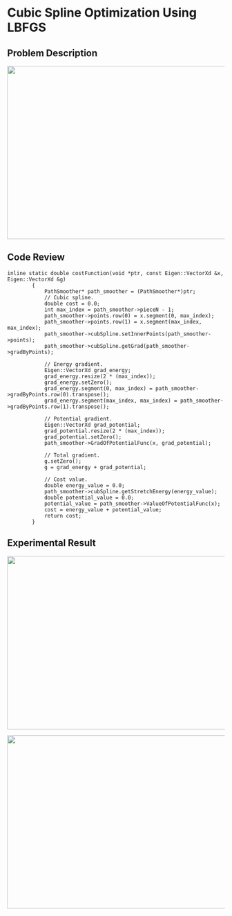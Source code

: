 # Cubic Spline Optimization Using LBFGS
## Problem Description
<img src=https://github.com/xilinnancheng/numerical_optimization/blob/main/project_2/problem_description.png width = "600" height="400"/><br/>

## Code Review
```
inline static double costFunction(void *ptr, const Eigen::VectorXd &x, Eigen::VectorXd &g)
        {
            PathSmoother* path_smoother = (PathSmoother*)ptr;
            // Cubic spline.
            double cost = 0.0;
            int max_index = path_smoother->pieceN - 1;
            path_smoother->points.row(0) = x.segment(0, max_index);
            path_smoother->points.row(1) = x.segment(max_index, max_index);
            path_smoother->cubSpline.setInnerPoints(path_smoother->points);
            path_smoother->cubSpline.getGrad(path_smoother->gradByPoints);

            // Energy gradient.
            Eigen::VectorXd grad_energy;
            grad_energy.resize(2 * (max_index));
            grad_energy.setZero();
            grad_energy.segment(0, max_index) = path_smoother->gradByPoints.row(0).transpose();
            grad_energy.segment(max_index, max_index) = path_smoother->gradByPoints.row(1).transpose();

            // Potential gradient.
            Eigen::VectorXd grad_potential;
            grad_potential.resize(2 * (max_index));
            grad_potential.setZero();
            path_smoother->GradOfPotentialFunc(x, grad_potential);

            // Total gradient.
            g.setZero();
            g = grad_energy + grad_potential;

            // Cost value.
            double energy_value = 0.0;
            path_smoother->cubSpline.getStretchEnergy(energy_value);
            double potential_value = 0.0;
            potential_value = path_smoother->ValueOfPotentialFunc(x);
            cost = energy_value + potential_value;
            return cost;
        }
```
## Experimental Result
<img src=https://github.com/xilinnancheng/numerical_optimization/blob/main/project_2/lbfgs_1.png width = "600" height="400"/><br/>

<img src=https://github.com/xilinnancheng/numerical_optimization/blob/main/project_2/lbfgs_2.png width = "600" height="400"/><br/>
